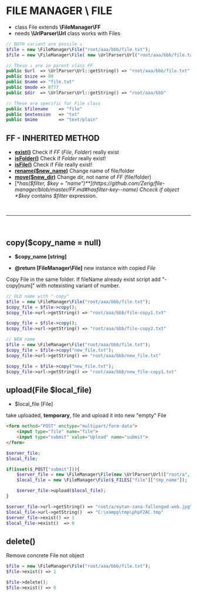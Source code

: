 # FILE MANAGER \ FILE
- class File extends **\FileManager\FF**
- needs **\UrlParser\Url** class
works with Files


```php
// BOTH variant are possile ↓
$file = new \FileManager\File("root/aaa/bbb/file.txt");
$file = new \FileManager\File( new \UrlParser\Url("root/aaa/bbb/file.txt") );

// These ↓ are in parent class FF
public $url  => \UrlParser\Url::getString() => "root/aaa/bbb/file.txt"
public $size => 80
public $name => "file.txt"
public $mode => 0777
public $dir  => \UrlParser\Url::getString() => "root/aaa/bbb"

// These are specific for File class
public $filename	=> "file"
public $extension	=> "txt"
public $mime		=> "text/plain"

```

## FF - INHERITED METHOD
- [**exist()**](https://github.com/Zerig/file-manager/blob/master/FF.md#exist) Check if *FF* (*File*, *Folder*) really exist
- [**isFolder()**](https://github.com/Zerig/file-manager/blob/master/FF.md#isfolder) Check if *Folder* really exist!
- [**isFile()**](https://github.com/Zerig/file-manager/blob/master/FF.md#isfile) Check if *File* really exist!
- [**rename($new_name)**](https://github.com/Zerig/file-manager/blob/master/FF.md#renamenew_name) Change name of file/folder
- [**move($new_dir)**](https://github.com/Zerig/file-manager/blob/master/FF.md#movenew_dir) Change dir, not name of *FF* (file/folder)
- [**has($filter, $key = "name")**](https://github.com/Zerig/file-manager/blob/master/FF.md#hasfilter-key--name) Chceck if object *$key* contains *$filter* expression.




<br>
<hr>
<br>


## copy($copy_name = null)
- **$copy_name [string]**
* **@return [FileManager\File]** new instance with copied *File*

Copy File in the same folder. If fileName already exist script add "-copy[num]" with notexisting variant of number.
```php
// OLD name with "-copy"
$file = new \FileManager\File("root/aaa/bbb/file.txt");
$copy_file = $file->copy();
$copy_file->url->getString() => "root/aaa/bbb/file-copy1.txt"

$copy_file = $file->copy();
$copy_file->url->getString() => "root/aaa/bbb/file-copy2.txt"

// NEW name
$file = new \FileManager\File("root/aaa/bbb/file.txt");
$copy_file = $file->copy("new_file.txt");
$copy_file->url->getString() => "root/aaa/bbb/new_file.txt"

$copy_file = $file->copy("new_file.txt");
$copy_file->url->getString() => "root/aaa/bbb/new_file-copy1.txt"
```

## upload(File $local_file)
- $local_file [File]

take uploaded, **temporary**, file and upload it into new "empty" File
```html
<form method="POST" enctype="multipart/form-data">
	<input type="file" name="file">
	<input type="submit" value="Upload" name="submit">
</form>
```
```php
$server_file;
$local_file;

if(isset($_POST["submit"])){
	$server_file = new \FileManager\File(new \UrlParser\Url(["root/a", $_FILES["file"]["name"]]));
	$local_file = new \FileManager\File($_FILES["file"]["tmp_name"]);

	$server_file->upload($local_file);
}

$server_file->url->getString() => "root/a/eytan-zana-fallengod-web.jpg"
$local_file->url->getString()  => "C:\xampp\tmp\phpF2AC.tmp"
$server_file->exist() => 1
$local_file->exist()  => 0


```


## delete()
Remove concrete File not object

```php
$file = new \FileManager\File("root/aaa/bbb/file.txt");
$file->exist() => 1

$file->delete();
$file->exist() => 0
```
